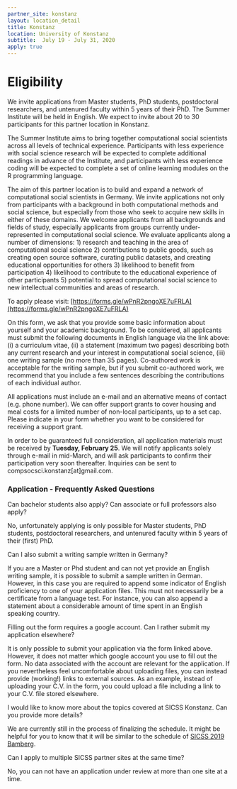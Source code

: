 ```yaml
---
partner_site: konstanz
layout: location_detail
title: Konstanz
location: University of Konstanz
subtitle:  July 19 - July 31, 2020
apply: true
---
```



# Eligibility

We invite applications from Master students, PhD students, postdoctoral researchers, and untenured faculty within 5 years of their PhD. The Summer Institute will be held in English. We expect to invite about 20 to 30 participants for this partner location in Konstanz. 

The Summer Institute aims to bring together computational social scientists across all levels of technical experience. Participants with less experience with social science research will be expected to complete additional readings in advance of the Institute, and participants with less experience coding will be expected to complete a set of online learning modules on the R programming language.

The aim of this partner location is to build and expand a network of computational social scientists in Germany. We invite applications not only from participants with a background in both computational methods and social science, but especially from those who seek to acquire new skills in either of these domains. We welcome applicants from all backgrounds and fields of study, especially applicants from groups currently under-represented in computational social science. We evaluate applicants along a number of dimensions: 1) research and teaching in the area of computational social science 2) contributions to public goods, such as creating open source software, curating public datasets, and creating educational opportunities for others 3) likelihood to benefit from participation 4) likelihood to contribute to the educational experience of other participants 5) potential to spread computational social science to new intellectual communities and areas of research.

To apply please visit: [https://forms.gle/wPnR2pngoXE7uFRLA](https://forms.gle/wPnR2pngoXE7uFRLA)
  

On this form, we ask that you provide some basic information about yourself and your academic background. To be considered, all applicants must submit the following documents in English language via the link above: (i) a curriculum vitae, (ii) a statement (maximum two pages) describing both any current research and your interest in computational social science, (iii) one writing sample (no more than 35 pages). Co-authored work is acceptable for the writing sample, but if you submit co-authored work, we recommend that you include a few sentences describing the contributions of each individual author. 

All applications must include an e-mail and an alternative means of contact (e.g. phone number). We can offer support grants to cover housing and meal costs for a limited number of non-local participants, up to a set cap. Please indicate in your form whether you want to be considered for receiving a support grant.

In order to be guaranteed full consideration, all application materials must be received by **Tuesday, February 25**. We will notify applicants solely through e-mail in mid-March, and will ask participants to confirm their participation very soon thereafter. Inquiries can be sent to compsocsci.konstanz[at]gmail.com.



### Application - Frequently Asked Questions


Can bachelor students also apply? Can associate or full professors also apply?

No, unfortunately applying is only possible for Master students, PhD students, postdoctoral researchers, and untenured faculty within 5 years of their (first) PhD.


Can I also submit a writing sample written in Germany?

If you are a Master or Phd student and can not yet provide an English writing sample, it is possible to submit a sample written in German. However, in this case you are required to append some indicator of English proficiency to one of your application files. This must not necessarily be a certificate from a language test. For instance, you can also append a statement about a considerable amount of time spent in an English speaking country.


Filling out the form requires a google account. Can I rather submit my application elsewhere?

It is only possible to submit your application via the form linked above. However, it does not matter which google account you use to fill out the form. No data associated with the account are relevant for the application. If you nevertheless feel uncomfortable about uploading files, you can instead provide (working!) links to external sources. As an example, instead of uploading your C.V. in the form, you could upload a file including a link to your C.V. file stored elsewhere.


I would like to know more about the topics covered at SICSS Konstanz. Can you provide more details?

We are currently still in the process of finalizing the schedule. It might be helpful for you to know that it will be similar to the schedule of [SICSS 2019 Bamberg](https://compsocialscience.github.io/summer-institute/2019/bamberg/schedule).

Can I apply to multiple SICSS partner sites at the same time?

No, you can not have an application under review at more than one site at a time.
